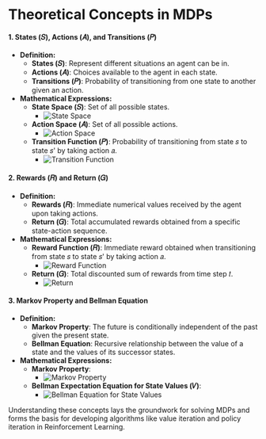 
# Theoretical Concepts in MDPs

#### 1. **States (𝑆), Actions (𝐴), and Transitions (𝑃)**
- **Definition:** 
  - **States (𝑆)**: Represent different situations an agent can be in.
  - **Actions (𝐴)**: Choices available to the agent in each state.
  - **Transitions (𝑃)**: Probability of transitioning from one state to another given an action.
- **Mathematical Expressions:**
  - **State Space (𝑆)**: Set of all possible states.
    - ![State Space](https://latex.codecogs.com/svg.latex?S=\{s_1,s_2,...,s_n\})
  - **Action Space (𝐴)**: Set of all possible actions.
    - ![Action Space](https://latex.codecogs.com/svg.latex?A=\{a_1,a_2,...,a_m\})
  - **Transition Function (𝑃)**: Probability of transitioning from state 𝑠 to state 𝑠' by taking action 𝑎.
    - ![Transition Function](https://latex.codecogs.com/svg.latex?P_{ss'}^a=\mathbb{P}(S_{t+1}=s'|S_t=s,A_t=a))

#### 2. **Rewards (𝑅) and Return (𝐺)**
- **Definition:** 
  - **Rewards (𝑅)**: Immediate numerical values received by the agent upon taking actions.
  - **Return (𝐺)**: Total accumulated rewards obtained from a specific state-action sequence.
- **Mathematical Expressions:**
  - **Reward Function (𝑅)**: Immediate reward obtained when transitioning from state 𝑠 to state 𝑠' by taking action 𝑎.
    - ![Reward Function](https://latex.codecogs.com/svg.latex?R_{s}^{a}=\mathbb{E}[R_{t+1}|S_t=s,A_t=a,S_{t+1}=s'])
  - **Return (𝐺)**: Total discounted sum of rewards from time step 𝑡.
    - ![Return](https://latex.codecogs.com/svg.latex?G_t=R_{t+1}+\gamma&space;R_{t+2}+\gamma^2R_{t+3}+...)

#### 3. **Markov Property and Bellman Equation**
- **Definition:** 
  - **Markov Property**: The future is conditionally independent of the past given the present state.
  - **Bellman Equation**: Recursive relationship between the value of a state and the values of its successor states.
- **Mathematical Expressions:**
  - **Markov Property**:
    - ![Markov Property](https://latex.codecogs.com/svg.latex?\mathbb{P}(S_{t+1}|S_t)=\mathbb{P}(S_{t+1}|S_1,S_2,...,S_t))
  - **Bellman Expectation Equation for State Values (𝑉)**:
    - ![Bellman Equation for State Values](https://latex.codecogs.com/svg.latex?V^{\pi}(s)=\sum_{a}\pi(a|s)\sum_{s',r}p(s',r|s,a)[r+\gamma&space;V^{\pi}(s')])

Understanding these concepts lays the groundwork for solving MDPs and forms the basis for developing algorithms like value iteration and policy iteration in Reinforcement Learning.